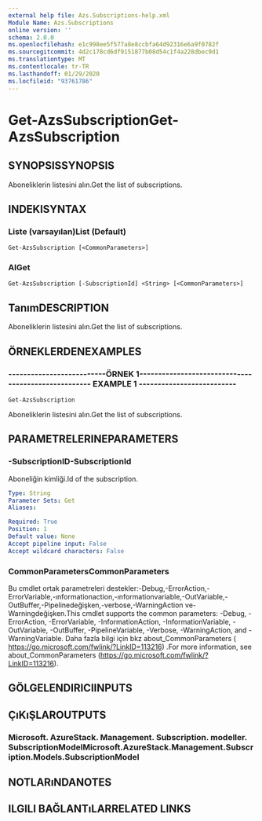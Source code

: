 ```yaml
---
external help file: Azs.Subscriptions-help.xml
Module Name: Azs.Subscriptions
online version: ''
schema: 2.0.0
ms.openlocfilehash: e1c998ee5f577a8e8ccbfa64d92316e6a9f0782f
ms.sourcegitcommit: 4d2c178cd6df9151877b08d54c1f4a228dbec9d1
ms.translationtype: MT
ms.contentlocale: tr-TR
ms.lasthandoff: 01/29/2020
ms.locfileid: "93761786"
---
```

# <span data-ttu-id="1942c-101">Get-AzsSubscription</span><span class="sxs-lookup"><span data-stu-id="1942c-101">Get-AzsSubscription</span></span>

## <span data-ttu-id="1942c-102">SYNOPSIS</span><span class="sxs-lookup"><span data-stu-id="1942c-102">SYNOPSIS</span></span>
<span data-ttu-id="1942c-103">Aboneliklerin listesini alın.</span><span class="sxs-lookup"><span data-stu-id="1942c-103">Get the list of subscriptions.</span></span>

## <span data-ttu-id="1942c-104">INDEKI</span><span class="sxs-lookup"><span data-stu-id="1942c-104">SYNTAX</span></span>

### <span data-ttu-id="1942c-105">Liste (varsayılan)</span><span class="sxs-lookup"><span data-stu-id="1942c-105">List (Default)</span></span>
```
Get-AzsSubscription [<CommonParameters>]
```

### <span data-ttu-id="1942c-106">Al</span><span class="sxs-lookup"><span data-stu-id="1942c-106">Get</span></span>
```
Get-AzsSubscription [-SubscriptionId] <String> [<CommonParameters>]
```

## <span data-ttu-id="1942c-107">Tanım</span><span class="sxs-lookup"><span data-stu-id="1942c-107">DESCRIPTION</span></span>
<span data-ttu-id="1942c-108">Aboneliklerin listesini alın.</span><span class="sxs-lookup"><span data-stu-id="1942c-108">Get the list of subscriptions.</span></span>

## <span data-ttu-id="1942c-109">ÖRNEKLERDEN</span><span class="sxs-lookup"><span data-stu-id="1942c-109">EXAMPLES</span></span>

### <span data-ttu-id="1942c-110">--------------------------ÖRNEK 1--------------------------</span><span class="sxs-lookup"><span data-stu-id="1942c-110">-------------------------- EXAMPLE 1 --------------------------</span></span>
```
Get-AzsSubscription
```

<span data-ttu-id="1942c-111">Aboneliklerin listesini alın.</span><span class="sxs-lookup"><span data-stu-id="1942c-111">Get the list of subscriptions.</span></span>

## <span data-ttu-id="1942c-112">PARAMETRELERINE</span><span class="sxs-lookup"><span data-stu-id="1942c-112">PARAMETERS</span></span>

### <span data-ttu-id="1942c-113">-SubscriptionID</span><span class="sxs-lookup"><span data-stu-id="1942c-113">-SubscriptionId</span></span>
<span data-ttu-id="1942c-114">Aboneliğin kimliği.</span><span class="sxs-lookup"><span data-stu-id="1942c-114">Id of the subscription.</span></span>

```yaml
Type: String
Parameter Sets: Get
Aliases: 

Required: True
Position: 1
Default value: None
Accept pipeline input: False
Accept wildcard characters: False
```

### <span data-ttu-id="1942c-115">CommonParameters</span><span class="sxs-lookup"><span data-stu-id="1942c-115">CommonParameters</span></span>
<span data-ttu-id="1942c-116">Bu cmdlet ortak parametreleri destekler:-Debug,-ErrorAction,-ErrorVariable,-ınformationaction,-ınformationvariable,-OutVariable,-OutBuffer,-Pipelinedeğişken,-verbose,-WarningAction ve-Warningdeğişken.</span><span class="sxs-lookup"><span data-stu-id="1942c-116">This cmdlet supports the common parameters: -Debug, -ErrorAction, -ErrorVariable, -InformationAction, -InformationVariable, -OutVariable, -OutBuffer, -PipelineVariable, -Verbose, -WarningAction, and -WarningVariable.</span></span> <span data-ttu-id="1942c-117">Daha fazla bilgi için bkz about_CommonParameters ( https://go.microsoft.com/fwlink/?LinkID=113216) .</span><span class="sxs-lookup"><span data-stu-id="1942c-117">For more information, see about_CommonParameters (https://go.microsoft.com/fwlink/?LinkID=113216).</span></span>

## <span data-ttu-id="1942c-118">GÖLGELENDIRICI</span><span class="sxs-lookup"><span data-stu-id="1942c-118">INPUTS</span></span>

## <span data-ttu-id="1942c-119">ÇıKıŞLAR</span><span class="sxs-lookup"><span data-stu-id="1942c-119">OUTPUTS</span></span>

### <span data-ttu-id="1942c-120">Microsoft. AzureStack. Management. Subscription. modeller. SubscriptionModel</span><span class="sxs-lookup"><span data-stu-id="1942c-120">Microsoft.AzureStack.Management.Subscription.Models.SubscriptionModel</span></span>

## <span data-ttu-id="1942c-121">NOTLARıNDA</span><span class="sxs-lookup"><span data-stu-id="1942c-121">NOTES</span></span>

## <span data-ttu-id="1942c-122">ILGILI BAĞLANTıLAR</span><span class="sxs-lookup"><span data-stu-id="1942c-122">RELATED LINKS</span></span>

